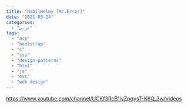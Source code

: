 ```yaml
---
title: "NabilHelmy [Mr.Error]"
date: "2021-03-24"
categories:
  - "عربي"
tags:
  - "asp"
  - "bootstrap"
  - "c"
  - "css"
  - "design-patterns"
  - "html"
  - "js"
  - "mvc"
  - "web design"
---
```


https://www.youtube.com/channel/UCKf3RcB1iyZpqysT-K6Q_3w/videos
